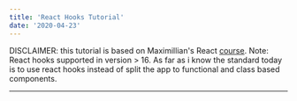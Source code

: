 ```yaml
---
title: 'React Hooks Tutorial'
date: '2020-04-23'
---
```

DISCLAIMER: this tutorial is based on Maximillian's React [course](https://www.udemy.com/course/react-the-complete-guide-incl-redux/l).
Note: React hooks supported in version > 16.
As far as i know the standard today is to use react hooks instead of split the app to functional and class based components.


----------------------------------------------------------------
